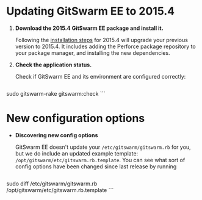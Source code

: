 # Updating GitSwarm EE to 2015.4

1.  **Download the 2015.4 GitSwarm EE package and install it.**

    Following the [installation steps](../install/README.md) for 2015.4 will upgrade your previous version to 2015.4.
    It includes adding the Perforce package repository to your package manager, and installing the new dependencies.

1.  **Check the application status.**

    Check if GitSwarm EE and its environment are configured correctly:
    ```
sudo gitswarm-rake gitswarm:check
    ```

# New configuration options

*  **Discovering new config options**

    GitSwarm EE doesn't update your `/etc/gitswarm/gitswarm.rb` for you, but we do include an updated example template:
    `/opt/gitswarm/etc/gitswarm.rb.template`. You can see what sort of config options have been changed since last
    release by running
    ```
sudo diff /etc/gitswarm/gitswarm.rb /opt/gitswarm/etc/gitswarm.rb.template
    ```
